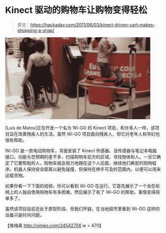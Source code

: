 # Kinect 驱动的购物车让购物变得轻松

> 原文：<https://hackaday.com/2011/06/03/kinect-driven-cart-makes-shopping-a-snap/>

![wi_go](img/2ff99f592e02f41d1bfe05a85574fd22.png "wi_go")

[Luis de Matos]正在开发一个名为 Wi-GO 的 Kinect 项目，和许多人一样，该项目旨在改善残疾人的生活。虽然 Wi-GO 项目面向残疾人，但它对老年人和孕妇也很有帮助。

Wi-GO 是一款电动购物车，背面安装了 Kinect 传感器。该传感器与笔记本电脑接口，功能与您预期的差不多，扫描购物车前方的区域，寻找物体和人。一旦它确定了它要帮助的人，购物车就会努力地跟在这个人后面，继续他们典型的购物程序。机器人保持安全距离以避免碰撞，但保持在伸手可及的范围内，以便可以用来运载货物。

如果你看一下下面的视频，你可以看到 Wi-GO 在运行。它首先展示了一个坐在轮椅上的人独自使用购物车有多困难，然后展示了有了 Wi-GO 的帮助，事情变得简单多了。

虽然该项目目前还处于原型阶段，但我们怀疑，在当地超市里看到 Wi-GO 这样的设备只是时间问题。

【维梅奥 http://vimeo.com/24542706 w = 470】